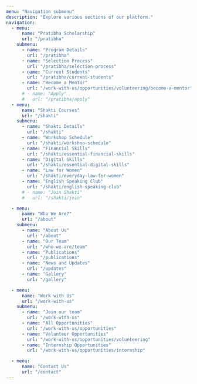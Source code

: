 ```yaml
---
menu: "Navigation submenu"
description: "Explore various sections of our platform."
navigation:
  - menu:
      name: "Pratibha Scholarship"
      url: "/pratibha"
    submenu:
      - name: "Program Details"
        url: "/pratibha"
      - name: "Selection Process"
        url: "/pratibha/selection-process"
      - name: "Current Students"
        url: "/pratibha/current-students"
      - name: "Become a Mentor"
        url: "/work-with-us/opportunities/volunteering/become-a-mentor"
      # - name: "Apply"
      #   url: "/pratibha/apply"
  - menu:
      name: "Shakti Courses"
      url: "/shakti"
    submenu:
      - name: "Shakti Details"
        url: "/shakti"
      - name: "Workshop Schedule"
        url: "/shakti/workshop-schedule"
      - name: "Financial Skills"
        url: "/shakti/essential-financial-skills"
      - name: "Digital Skills"
        url: "/shakti/essential-digital-skills"
      - name: "Law for Women"
        url: "/shakti/everyday-law-for-women"
      - name: "English Speaking Club"
        url: "/shakti/english-speaking-club"
      # - name: "Join Shakti"
      #   url: "/shakti/join"

  - menu:
      name: "Who We Are?"
      url: "/about"
    submenu:
      - name: "About Us"
        url: "/about"
      - name: "Our Team"
        url: "/who-we-are/team"
      - name: "Publications"
        url: "/publications"
      - name: "News and Updates"
        url: "/updates"
      - name: "Gallery"
        url: "/gallery"

  - menu:
      name: "Work with Us"
      url: "/work-with-us"
    submenu:
      - name: "Join our team"
        url: "/work-with-us"
      - name: "All Opportunities"
        url: "/work-with-us/opportunities"
      - name: "Volunteer Opportunities"
        url: "/work-with-us/opportunities/volunteering"
      - name: "Internship Opportunities"
        url: "/work-with-us/opportunities/internship"

  - menu:
      name: "Contact Us"
      url: "/contact"
---
```

